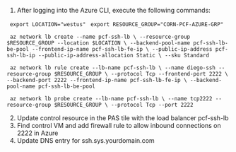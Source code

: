 1. After logging into the Azure CLI, execute the following commands:

` export LOCATION="westus"`
` export RESOURCE_GROUP="CORN-PCF-AZURE-GRP"`


` az network lb create --name pcf-ssh-lb \
--resource-group $RESOURCE_GROUP --location $LOCATION \
--backend-pool-name pcf-ssh-lb-be-pool --frontend-ip-name pcf-ssh-lb-fe-ip \
--public-ip-address pcf-ssh-lb-ip --public-ip-address-allocation Static \
--sku Standard`

` az network lb rule create --lb-name pcf-ssh-lb \
--name diego-ssh --resource-group $RESOURCE_GROUP \
--protocol Tcp --frontend-port 2222 \
--backend-port 2222 --frontend-ip-name pcf-ssh-lb-fe-ip \
--backend-pool-name pcf-ssh-lb-be-pool`

` az network lb probe create --lb-name pcf-ssh-lb \
--name tcp2222 --resource-group $RESOURCE_GROUP \
--protocol Tcp --port 2222`

2. Update control resource in the PAS tile with the load balancer pcf-ssh-lb
3. Find control VM and add firewall rule to allow inbound connections on 2222 in Azure
4. Update DNS entry for ssh.sys.yourdomain.com

